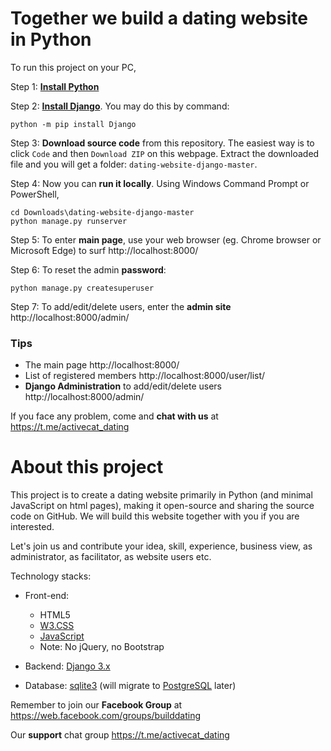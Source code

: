 # Together we build a dating website in Python

To run this project on your PC,

Step 1:  [**Install Python**](https://www.python.org/)


Step 2:  [**Install Django**](https://docs.djangoproject.com/en/3.2/topics/install/#installing-official-release). You may do this by command:

    python -m pip install Django

Step 3:  **Download source code** from this repository. 
The easiest way is to click `Code` and then `Download ZIP` on this webpage.  Extract the downloaded file and you will get a folder: `dating-website-django-master`.

Step 4:  Now you can **run it locally**. Using Windows Command Prompt or PowerShell,

    cd Downloads\dating-website-django-master
    python manage.py runserver

Step 5:  To enter **main page**, use your web browser (eg. Chrome browser or Microsoft Edge) to surf http://localhost:8000/    

Step 6:  To reset the admin **password**:

    python manage.py createsuperuser


Step 7:  To add/edit/delete users, enter the **admin site** http://localhost:8000/admin/

### Tips
* The main page http://localhost:8000/    
* List of registered members http://localhost:8000/user/list/
* **Django Administration** to add/edit/delete users http://localhost:8000/admin/


If you face any problem, come and **chat with us** at https://t.me/activecat_dating



# About this project
This project is to create a dating website primarily in Python (and minimal JavaScript on html pages), making it open-source and sharing the source code on GitHub. We will build this website together with you if you are interested.

Let's join us and contribute your idea, skill, experience, business view, as administrator, as facilitator, as website users etc.

Technology stacks:
- Front-end:
    - HTML5
    - [W3.CSS](https://www.w3schools.com/w3css/default.asp)
    - [JavaScript](https://developer.mozilla.org/en-US/docs/Web/JavaScript)
    - Note: No jQuery, no Bootstrap

- Backend: [Django 3.x](https://www.djangoproject.com/)

- Database: [sqlite3](https://sqlite.org/index.html) (will migrate to [PostgreSQL](https://www.postgresql.org/) later)


Remember to join our **Facebook Group** at https://web.facebook.com/groups/builddating

Our **support** chat group https://t.me/activecat_dating
